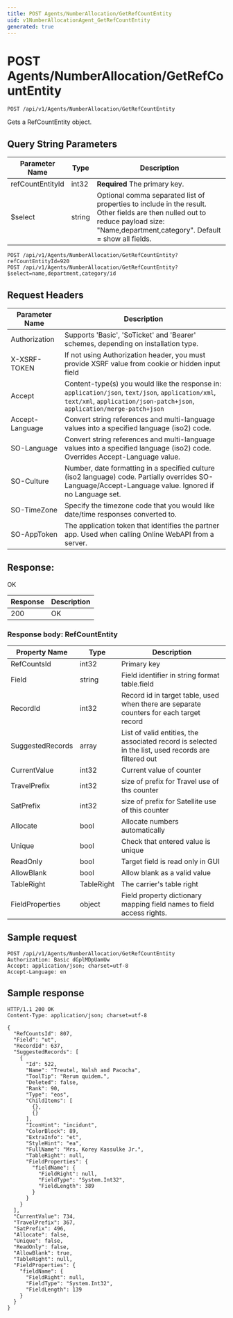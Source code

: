 ```yaml
---
title: POST Agents/NumberAllocation/GetRefCountEntity
uid: v1NumberAllocationAgent_GetRefCountEntity
generated: true
---
```


# POST Agents/NumberAllocation/GetRefCountEntity

```http
POST /api/v1/Agents/NumberAllocation/GetRefCountEntity
```

Gets a RefCountEntity object.







## Query String Parameters

| Parameter Name | Type |  Description |
|----------------|------|--------------|
| refCountEntityId | int32 | **Required** The primary key. |
| $select | string |  Optional comma separated list of properties to include in the result. Other fields are then nulled out to reduce payload size: "Name,department,category". Default = show all fields. |

```http
POST /api/v1/Agents/NumberAllocation/GetRefCountEntity?refCountEntityId=920
POST /api/v1/Agents/NumberAllocation/GetRefCountEntity?$select=name,department,category/id
```


## Request Headers

| Parameter Name | Description |
|----------------|-------------|
| Authorization  | Supports 'Basic', 'SoTicket' and 'Bearer' schemes, depending on installation type. |
| X-XSRF-TOKEN   | If not using Authorization header, you must provide XSRF value from cookie or hidden input field |
| Accept         | Content-type(s) you would like the response in: `application/json`, `text/json`, `application/xml`, `text/xml`, `application/json-patch+json`, `application/merge-patch+json` |
| Accept-Language | Convert string references and multi-language values into a specified language (iso2) code. |
| SO-Language | Convert string references and multi-language values into a specified language (iso2) code. Overrides Accept-Language value. |
| SO-Culture | Number, date formatting in a specified culture (iso2 language) code. Partially overrides SO-Language/Accept-Language value. Ignored if no Language set. |
| SO-TimeZone | Specify the timezone code that you would like date/time responses converted to. |
| SO-AppToken | The application token that identifies the partner app. Used when calling Online WebAPI from a server. |


## Response:

OK

| Response | Description |
|----------------|-------------|
| 200 | OK |

### Response body: RefCountEntity

| Property Name | Type |  Description |
|----------------|------|--------------|
| RefCountsId | int32 | Primary key |
| Field | string | Field identifier in string format table.field |
| RecordId | int32 | Record id in target table, used when there are separate counters for each target record |
| SuggestedRecords | array | List of valid entities, the associated record is selected in the list, used records are filtered out |
| CurrentValue | int32 | Current value of counter |
| TravelPrefix | int32 | size of prefix for Travel use of ths counter |
| SatPrefix | int32 | size of prefix for Satellite use of this counter |
| Allocate | bool | Allocate numbers automatically |
| Unique | bool | Check that entered value is unique |
| ReadOnly | bool | Target field is read only in GUI |
| AllowBlank | bool | Allow blank  as a valid value |
| TableRight | TableRight | The carrier's table right |
| FieldProperties | object | Field property dictionary mapping field names to field access rights. |

## Sample request

```http!
POST /api/v1/Agents/NumberAllocation/GetRefCountEntity
Authorization: Basic dGplMDpUamUw
Accept: application/json; charset=utf-8
Accept-Language: en
```

## Sample response

```http_
HTTP/1.1 200 OK
Content-Type: application/json; charset=utf-8

{
  "RefCountsId": 807,
  "Field": "ut",
  "RecordId": 637,
  "SuggestedRecords": [
    {
      "Id": 522,
      "Name": "Treutel, Walsh and Pacocha",
      "ToolTip": "Rerum quidem.",
      "Deleted": false,
      "Rank": 90,
      "Type": "eos",
      "ChildItems": [
        {},
        {}
      ],
      "IconHint": "incidunt",
      "ColorBlock": 89,
      "ExtraInfo": "et",
      "StyleHint": "ea",
      "FullName": "Mrs. Korey Kassulke Jr.",
      "TableRight": null,
      "FieldProperties": {
        "fieldName": {
          "FieldRight": null,
          "FieldType": "System.Int32",
          "FieldLength": 389
        }
      }
    }
  ],
  "CurrentValue": 734,
  "TravelPrefix": 367,
  "SatPrefix": 496,
  "Allocate": false,
  "Unique": false,
  "ReadOnly": false,
  "AllowBlank": true,
  "TableRight": null,
  "FieldProperties": {
    "fieldName": {
      "FieldRight": null,
      "FieldType": "System.Int32",
      "FieldLength": 139
    }
  }
}
```